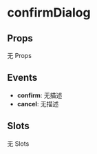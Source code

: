 # confirmDialog  

## Props  
无 Props  

## Events  
- **confirm**: 无描述
- **cancel**: 无描述  

## Slots  
无 Slots